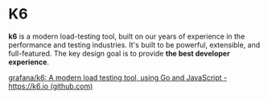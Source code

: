 # K6

**k6** is a modern load-testing tool, built on our years of experience in the performance and testing industries. It's built to be powerful, extensible, and full-featured. The key design goal is to provide **the best developer experience**.

[grafana/k6: A modern load testing tool, using Go and JavaScript - https://k6.io (github.com)](https://github.com/grafana/k6)


